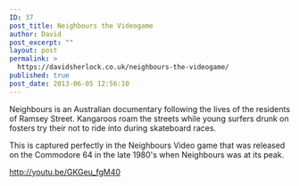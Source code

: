 ```yaml
---
ID: 37
post_title: Neighbours the Videogame
author: David
post_excerpt: ""
layout: post
permalink: >
  https://davidsherlock.co.uk/neighbours-the-videogame/
published: true
post_date: 2013-06-05 12:56:10
---
```

Neighbours is an Australian documentary following the lives of the residents of Ramsey Street. Kangaroos roam the streets while young surfers drunk on fosters try their not to ride into during skateboard races.

This is captured perfectly in the Neighbours Video game that was released on the Commodore 64 in the late 1980's when Neighbours was at its peak.

http://youtu.be/GKGeu_fgM40